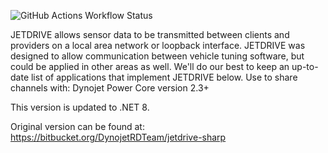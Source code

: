 ![GitHub Actions Workflow Status](https://img.shields.io/github/actions/workflow/status/bgriggs/jetdrive-sharp/dotnet.yml)

JETDRIVE allows sensor data to be transmitted between clients and providers on a local area network or loopback interface. JETDRIVE was designed to allow communication between vehicle tuning software, but could be applied in other areas as well. We'll do our best to keep an up-to-date list of applications that implement JETDRIVE below. Use to share channels with: Dynojet Power Core version 2.3+

This version is updated to .NET 8.

Original version can be found at: https://bitbucket.org/DynojetRDTeam/jetdrive-sharp
